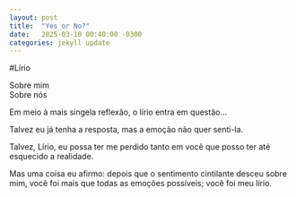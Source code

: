 ```yaml
---
layout: post
title:  "Yes or No?" 
date:   2025-03-10 00:40:00 -0300
categories: jekyll update
---
```


#Lírio

Sobre mim 
<br>
Sobre nós 

Em meio à mais singela reflexão,
o lírio entra em questão…

Talvez eu já tenha a resposta,
mas a emoção não quer senti-la.

Talvez, Lírio, eu possa ter me perdido
tanto em você que posso ter até esquecido
a realidade.

Mas uma coisa eu afirmo: depois que o sentimento
cintilante desceu sobre mim, você foi mais que
todas as emoções possíveis; você foi meu lírio.
